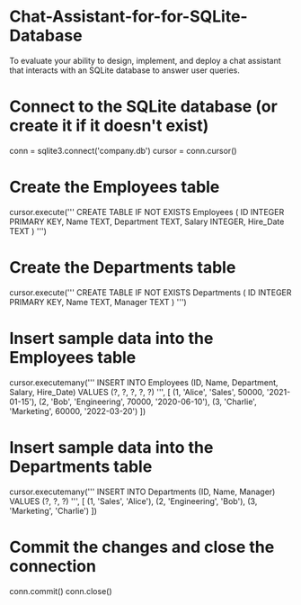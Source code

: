 # Chat-Assistant-for-for-SQLite-Database
To evaluate your ability to design, implement, and deploy a chat assistant that interacts with an SQLite database to answer user queries.

# Connect to the SQLite database (or create it if it doesn't exist)
conn = sqlite3.connect('company.db')
cursor = conn.cursor()

# Create the Employees table
cursor.execute('''
CREATE TABLE IF NOT EXISTS Employees (
    ID INTEGER PRIMARY KEY,
    Name TEXT,
    Department TEXT,
    Salary INTEGER,
    Hire_Date TEXT
)
''')

# Create the Departments table
cursor.execute('''
CREATE TABLE IF NOT EXISTS Departments (
    ID INTEGER PRIMARY KEY,
    Name TEXT,
    Manager TEXT
)
''')

# Insert sample data into the Employees table
cursor.executemany('''
INSERT INTO Employees (ID, Name, Department, Salary, Hire_Date)
VALUES (?, ?, ?, ?, ?)
''', [
    (1, 'Alice', 'Sales', 50000, '2021-01-15'),
    (2, 'Bob', 'Engineering', 70000, '2020-06-10'),
    (3, 'Charlie', 'Marketing', 60000, '2022-03-20')
])

# Insert sample data into the Departments table
cursor.executemany('''
INSERT INTO Departments (ID, Name, Manager)
VALUES (?, ?, ?)
''', [
    (1, 'Sales', 'Alice'),
    (2, 'Engineering', 'Bob'),
    (3, 'Marketing', 'Charlie')
])

# Commit the changes and close the connection
conn.commit()
conn.close()
